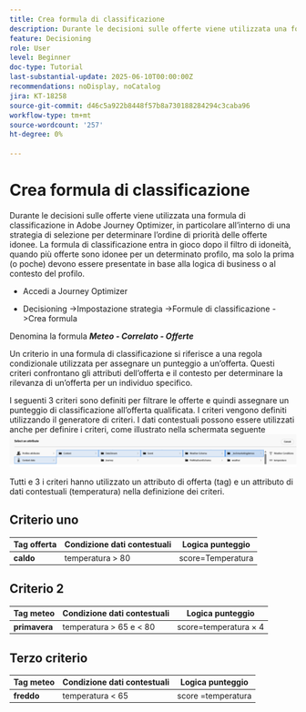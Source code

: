 ```yaml
---
title: Crea formula di classificazione
description: Durante le decisioni sulle offerte viene utilizzata una formula di classificazione in Adobe Journey Optimizer, in particolare all’interno di una strategia di selezione per determinare l’ordine di priorità delle offerte idonee.
feature: Decisioning
role: User
level: Beginner
doc-type: Tutorial
last-substantial-update: 2025-06-10T00:00:00Z
recommendations: noDisplay, noCatalog
jira: KT-18258
source-git-commit: d46c5a922b8448f57b8a730188284294c3caba96
workflow-type: tm+mt
source-wordcount: '257'
ht-degree: 0%

---
```


# Crea formula di classificazione

Durante le decisioni sulle offerte viene utilizzata una formula di classificazione in Adobe Journey Optimizer, in particolare all’interno di una strategia di selezione per determinare l’ordine di priorità delle offerte idonee. La formula di classificazione entra in gioco dopo il filtro di idoneità, quando più offerte sono idonee per un determinato profilo, ma solo la prima (o poche) devono essere presentate in base alla logica di business o al contesto del profilo.

* Accedi a Journey Optimizer

* Decisioning ->Impostazione strategia ->Formule di classificazione ->Crea formula

Denomina la formula _&#x200B;**Meteo - Correlato - Offerte**&#x200B;_



Un criterio in una formula di classificazione si riferisce a una regola condizionale utilizzata per assegnare un punteggio a un’offerta. Questi criteri confrontano gli attributi dell’offerta e il contesto per determinare la rilevanza di un’offerta per un individuo specifico.

I seguenti 3 criteri sono definiti per filtrare le offerte e quindi assegnare un punteggio di classificazione all’offerta qualificata. I criteri vengono definiti utilizzando il generatore di criteri. I dati contestuali possono essere utilizzati anche per definire i criteri, come illustrato nella schermata seguente
![contxt-data](assets/context-data.png)

Tutti e 3 i criteri hanno utilizzato un attributo di offerta (tag) e un attributo di dati contestuali (temperatura) nella definizione dei criteri.

## Criterio uno

| **Tag offerta** | **Condizione dati contestuali** | **Logica punteggio** |
|------------------|---------------------|-------------------------------------|
| **caldo** | temperatura > 80 | score=Temperatura |


## Criterio 2

| **Tag meteo** | **Condizione dati contestuali** | **Logica punteggio** |
|------------------|---------------------------|----------------------------------------------|
| **primavera** | temperatura > 65 e &lt; 80 | score=temperatura × 4 |

## Terzo criterio

| **Tag meteo** | **Condizione dati contestuali** | **Logica punteggio** |
|------------------|---------------------------|----------------------------------------------|
| **freddo** | temperatura &lt; 65 | score =temperatura |
